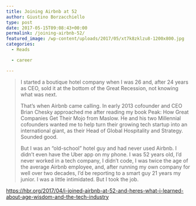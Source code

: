 ```yaml
---
title: Joining Airbnb at 52
author: Giustino Borzacchiello
type: post
date: 2017-05-15T09:08:43+00:00
permalink: /joining-airbnb-52/
featured_image: /wp-content/uploads/2017/05/xt7k8zklzu8-1200x800.jpg
categories:
  - Reads

  - career

---
```

> I started a boutique hotel company when I was 26 and, after 24 years as CEO, sold it at the bottom of the Great Recession, not knowing what was next.
> 
> That’s when Airbnb came calling. In early 2013 cofounder and CEO Brian Chesky approached me after reading my book Peak: How Great Companies Get Their Mojo from Maslow. He and his two Millennial cofounders wanted me to help turn their growing tech startup into an international giant, as their Head of Global Hospitality and Strategy. Sounded good.
> 
> But I was an “old-school” hotel guy and had never used Airbnb. I didn’t even have the Uber app on my phone. I was 52 years old, I’d never worked in a tech company, I didn’t code, I was twice the age of the average Airbnb employee, and, after running my own company for well over two decades, I’d be reporting to a smart guy 21 years my junior. I was a little intimidated. But I took the job.

<https://hbr.org/2017/04/i-joined-airbnb-at-52-and-heres-what-i-learned-about-age-wisdom-and-the-tech-industry>